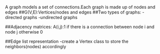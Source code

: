 A graph models a set of connections.Each graph is made up of nodes and edges
##G(V,E):Vertices/nodes and edges
##Two types of graphs:
 -directed graphs
 -undirected graphs
 
##Adjacency matrices:
A(i,j):1 if there is a connection between node i and node j
       otherwise 0

##Edge list representation
-create a Vertex class to store the neighbors(nodes) accordingly
